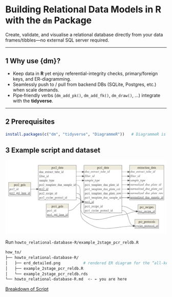 # Building Relational Data Models in **R** with the `dm` Package

Create, validate, and visualise a relational database directly from your data frames/tibbles—no external SQL server required.

---

## 1  Why use **{dm}?**
* Keep data in **R** yet enjoy referential-integrity checks, primary/foreign keys, and ER-diagramming.  
* Seamlessly push to / pull from backend DBs (SQLite, Postgres, etc.) when scale demands.  
* Pipe‐friendly verbs (`dm_add_pk()`, `dm_add_fk()`, `dm_draw()`, …) integrate with the **tidyverse**.

---

## 2  Prerequisites
```r
install.packages(c("dm", "tidyverse", "DiagrammeR"))   # DiagrammeR is pulled automatically by {dm}
```

## 3 Example script and dataset

![](howto_relational-database-R/erd_detailed.png)

Run `howto_relational-database-R/example_2stage_pcr_reldb.R`

```bash
how_to/
├── howto_relational-database-R/
│   ├── erd_detailed.png          # rendered ER diagram for the “all-keys” model
│   ├── example_2stage_pcr_reldb.R
│   └── example_2stage_pcr_reldb.rds
└── howto_relational-database-R.md  <- ← you are here
```

[Breakdown of Script](https://chatgpt.com/share/682cb6e5-fc28-800f-99bc-70823efe326e)